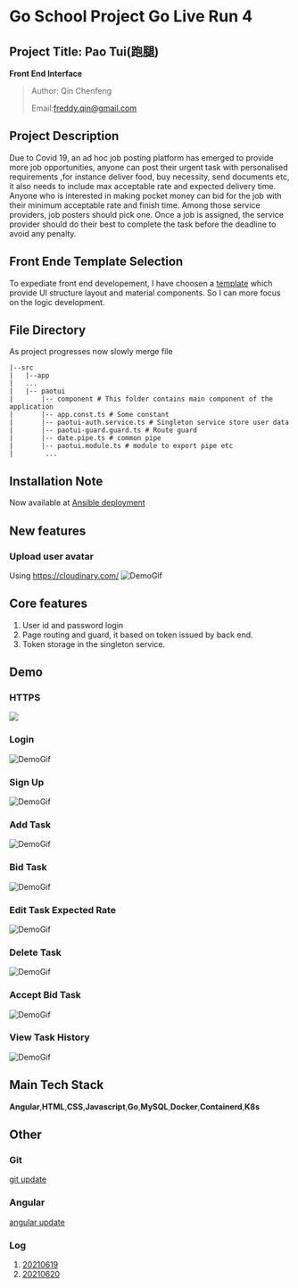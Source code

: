 # Go School Project Go Live Run 4
## Project Title: Pao Tui(跑腿)
**Front End Interface**
>Author: Qin Chenfeng
>
> Email:freddy.qin@gmail.com

## Project Description
Due to Covid 19, an ad hoc job posting platform has emerged to provide more job opportunities, anyone can post their urgent task with personalised requirements ,for instance deliver food, buy necessity, send documents etc, it also needs to include max acceptable rate and expected delivery time. Anyone who is interested in making pocket money can bid for the job with their minimum acceptable rate and finish time. Among those service providers, job posters should pick one. Once a job is assigned, the service provider should do their best to complete the task before the deadline to avoid any penalty.

## Front Ende Template Selection
To expediate front end developement, I have choosen a [template](https://themeforest.net/item/fuse-angularjs-material-design-admin-template/12931855?gclid=CjwKCAjwq7aGBhADEiwA6uGZpx14Dv86Apxo_47dPNLqdKC3U5N7gDGr9eBmZ-sn1-lpdgRpDAkTvhoCTmUQAvD_BwE) which provide UI structure layout and material components. So I can more focus on the logic development.

## File Directory
As project progresses now slowly merge file
```
|--src
|   |--app
|   ...
|   |-- paotui
|       |-- component # This folder contains main component of the application
|       |-- app.const.ts # Some constant
|       |-- paotui-auth.service.ts # Singleton service store user data
|       |-- paotui-guard.guard.ts # Route guard
|       |-- date.pipe.ts # common pipe
|       |-- paotui.module.ts # module to export pipe etc
|        ...
```

## Installation Note
Now available at [Ansible deployment](https://github.com/qinchenfeng/AnsibleDeployProjectGoLiveRun4)
## New features
### Upload user avatar
Using https://cloudinary.com/
![DemoGif](https://github.com/qinchenfeng/ProjectGoLiveRun4FrontEnd/blob/dev/src/doc/gif/upload_avatar.gif)
## Core features
1. User id and password login
2. Page routing and guard, it based on token issued by back end.
3. Token storage in the singleton service.
## Demo
### HTTPS
![](https://i.imgur.com/2Hw0ody.png)
### Login
![DemoGif](https://github.com/qinchenfeng/ProjectGoLiveRun4FrontEnd/blob/dev/src/doc/gif/log_in.gif)
### Sign Up
![DemoGif](https://github.com/qinchenfeng/ProjectGoLiveRun4FrontEnd/blob/dev/src/doc/gif/sign_up.gif)
### Add Task
![DemoGif](https://github.com/qinchenfeng/ProjectGoLiveRun4FrontEnd/blob/dev/src/doc/gif/add_task.gif)
### Bid Task
![DemoGif](https://github.com/qinchenfeng/ProjectGoLiveRun4FrontEnd/blob/dev/src/doc/gif/bid_task.gif)
### Edit Task Expected Rate
![DemoGif](https://github.com/qinchenfeng/ProjectGoLiveRun4FrontEnd/blob/dev/src/doc/gif/edit_task_expected_rate.gif)
### Delete Task
![DemoGif](https://github.com/qinchenfeng/ProjectGoLiveRun4FrontEnd/blob/dev/src/doc/gif/delete_task.gif)
### Accept Bid Task
![DemoGif](https://github.com/qinchenfeng/ProjectGoLiveRun4FrontEnd/blob/dev/src/doc/gif/accept_bid_task.gif)
### View Task History
![DemoGif](https://github.com/qinchenfeng/ProjectGoLiveRun4FrontEnd/blob/dev/src/doc/gif/view_task_history.gif)
## Main Tech Stack
**Angular**,**HTML**,**CSS**,**Javascript**,**Go**,**MySQL**,**Docker**,**Containerd**,**K8s**

## Other
### Git
[git update](https://github.com/qinchenfeng/ProjectGoLiveRun4FrontEnd/blob/dev/src/doc/git/git.md)
### Angular
[angular update](https://github.com/qinchenfeng/ProjectGoLiveRun4FrontEnd/blob/dev/src/doc/angular/angular.md)
### Log
1. [20210619](https://github.com/qinchenfeng/ProjectGoLiveRun4FrontEnd/blob/dev/src/doc/log/log_20210619.md)
2. [20210620](https://github.com/qinchenfeng/ProjectGoLiveRun4FrontEnd/blob/dev/src/doc/log/log_20210620.md)



